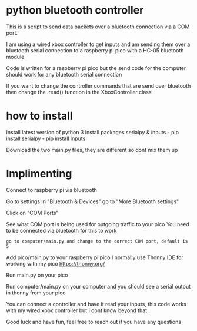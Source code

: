 # python bluetooth controller
 
This is a script to send data packets over a bluetooth connection via a COM port.

I am using a wired xbox controller to get inputs and am sending them over a bluetooth serial connection to a raspberry pi pico with a HC-05 bluetooth module

Code is written for a raspberry pi pico but the send code for the computer should work for any bluetooth serial connection

If you want to change the controller commands that are send over bluetooth then change the .read() function in the XboxController class

# how to install

Install latest version of python 3
Install packages serialpy & inputs
    - pip install serialpy
    - pip install inputs

Download the two main.py files, they are different so dont mix them up

# Implimenting 

Connect to raspberry pi via bluetooth

Go to settings
In "Bluetooth & Devices" go to "More Bluetooth settings"

Click on "COM Ports"

See what COM port is being used for outgoing traffic to your pico 
    You need to be connected via bluetooth for this to work

    go to computer/main.py and change to the correct COM port, default is 5


Add pico/main.py to your raspberry pi pico
    I normally use Thonny IDE for working with my pico
        https://thonny.org/


Run main.py on your pico

Run computer/main.py on your computer and you should see a serial output in thonny from your pico

You can connect a controller and have it read your inputs, this code works with my wired xbox controller but i dont know beyond that

Good luck and have fun, feel free to reach out if you have any questions
